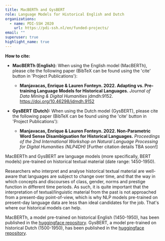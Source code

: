 ```yaml
---
title: MacBERTh and GysBERT
role: Language Models for Historical English and Dutch
organizations:
  - name: PDI-SSH 2020
    url: https://pdi-ssh.nl/en/funded-projects/
email: ""
superuser: true
highlight_name: true
---
```

**How to cite:**

* **MacBERTh (English):** When using the English model (MacBERTh), please cite the following paper (BibTeX can be found using the 'cite' button in 'Project Publications'):

  * **Manjavacas, Enrique & Lauren Fonteyn. 2022. Adapting vs. Pre-training Language Models for Historical Languages.** *Journal of Data Mining & Digital Humanities* jdmdh:9152. <https://doi.org/10.46298/jdmdh.9152>
* **GysBERT (Dutch):** When using the Dutch model (GysBERT), please cite the following paper (BibTeX can be found using the 'cite' button in 'Project Publications'):

  * **Manjavacas, Enrique & Lauren Fonteyn. 2022. Non-Parametric Word Sense Disambiguation for Historical Languages.** *Proceedings of the 2nd International Workshop on Natural Language Processing for Digital Humanities (NLP4DH)* \[Further citation details TBA soon!]

MacBERTh and GysBERT are language models (more specifically, BERT models) pre-trained on historical textual material (date range: 1450-1950).

Researchers who interpret and analyse historical textual material are well-aware that languages are subject to change over time, and that the way in which concepts and discourses of class, gender, norms and prestige function in different time periods. As such, it is quite important that the interpretation of textual/linguistic material from the past is not approached from a present-day point-of-view, which is why NLP models pre-trained on present-day language data are less than ideal candidates for the job. That's where our historical models can help.

MacBERTh, a model pre-trained on historical English (1450-1950), has been published in the [huggingface repository](https://huggingface.co/emanjavacas/MacBERTh).
GysBERT, a model pre-trained on historical Dutch (1500-1950), has been published in the [huggingface repository](https://huggingface.co/emanjavacas/GysBERT).